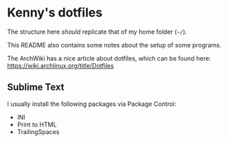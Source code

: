 # Kenny's dotfiles
The structure here *should* replicate that of my home folder (`~/`).

This README also contains some notes about the setup of some programs.

The ArchWiki has a nice article about dotfiles, which can be found here: https://wiki.archlinux.org/title/Dotfiles

## Sublime Text
I usually install the following packages via Package Control:
- INI
- Print to HTML
- TrailingSpaces
